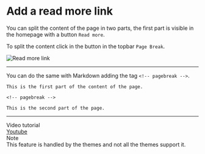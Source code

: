 # Add a read more link
<!-- position: 3 -->

You can split the content of the page in two parts, the first part is visible in the homepage with a button `Read more`.

To split the content click in the button in the topbar `Page Break`.

![Read more link](https://df6m0u2ovo2fu.cloudfront.net/images/documentation-english/read-more-link.png)

---

You can do the same with Markdown adding the tag `<!-- pagebreak -->`.
```
This is the first part of the content of the page.

<!-- pagebreak -->

This is the second part of the page.
```

---

<div class="note">
<div class="title">Video tutorial</div>
<a href="https://www.youtube.com/watch?v=8M7RqkwmAoY">Youtube</a>
</div>

<div class="note">
<div class="title">Note</div>
This feature is handled by the themes and not all the themes support it.
</div>
